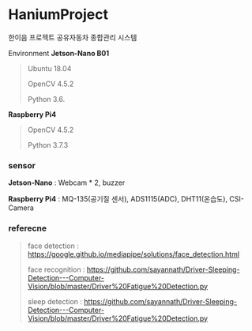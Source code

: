 # HaniumProject
한이음 프로젝트 공유자동차 종합관리 시스템

Environment
**Jetson-Nano B01**
 
> Ubuntu 18.04 
> 
> OpenCV 4.5.2
> 
> Python 3.6.

**Raspberry Pi4**
> OpenCV 4.5.2
> 
> Python 3.7.3

### sensor
**Jetson-Nano** : Webcam * 2, buzzer

**Raspberry Pi4** : MQ-135(공기질 센서), ADS1115(ADC), DHT11(온습도), CSI-Camera

### referecne
> face detection : https://google.github.io/mediapipe/solutions/face_detection.html
>
> face recognition : https://github.com/sayannath/Driver-Sleeping-Detection---Computer-Vision/blob/master/Driver%20Fatigue%20Detection.py
>
> sleep detection : https://github.com/sayannath/Driver-Sleeping-Detection---Computer-Vision/blob/master/Driver%20Fatigue%20Detection.py

